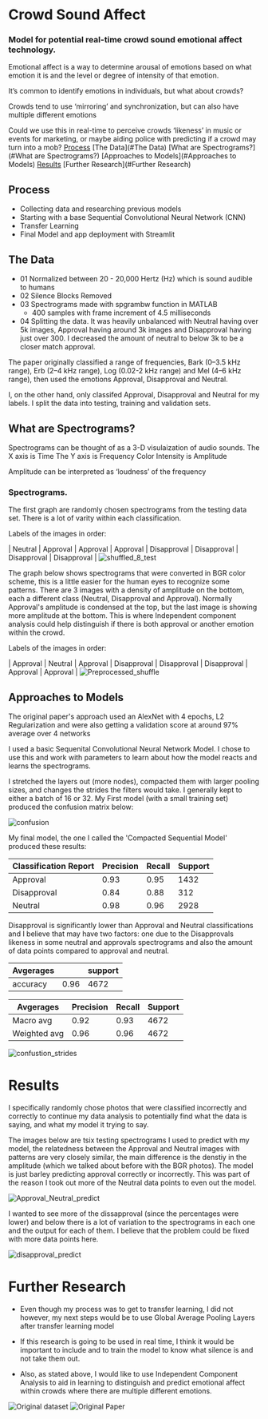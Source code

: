 # Crowd Sound Affect
### Model for potential real-time crowd sound emotional affect technology.

Emotional affect is a way to determine arousal of emotions based on what emotion it is and the level or degree of intensity of that emotion.

It’s common to identify emotions in individuals, but what about crowds?

Crowds tend to use ‘mirroring’ and synchronization, 
but can also have multiple different emotions

Could we use this in real-time to perceive crowds ‘likeness’ in music or events for marketing, or maybe aiding police with predicting if a crowd may turn into a mob?
[Process](#Process)
[The Data](#The Data)
[What are Spectrograms?](#What are Spectrograms?)
[Approaches to Models](#Approaches to Models)
[Results](#Results)
[Further Research](#Further Research)
## Process
- Collecting data and researching previous models 
- Starting with a base Sequential Convolutional Neural Network (CNN)
- Transfer Learning
- Final Model and app deployment with Streamlit

## The Data

- 01 Normalized between 20 - 20,000 Hertz (Hz) which is sound audible to humans
- 02 Silence Blocks Removed
- 03 Spectrograms made with spgrambw function in MATLAB
    - 400 samples with frame increment of 4.5 milliseconds
- 04 Splitting the data. It was heavily unbalanced with Neutral having over 5k images, Approval having around 3k images and Disapproval having just over 300. I decreased the amount of neutral to below 3k to be a closer match approval.

The paper originally classified a range of frequencies, Bark (0–3.5 kHz range), Erb (2–4 kHz range), Log (0.02-2 kHz range) and Mel (4–6 kHz range), then used the emotions Approval, Disapproval and Neutral.

I, on the other hand, only classifed Approval, Disapproval and Neutral for my labels. I split the data into testing, training and validation sets. 

## What are Spectrograms?
Spectrograms can be thought of as a 3-D visulaization of audio sounds. 
The X axis is Time
The Y axis is Frequency 
Color Intensity is Amplitude

Amplitude can be interpreted as ‘loudness’ of the frequency
### Spectrograms. 
The first graph are randomly chosen spectrograms from the testing data set. There is a lot of varity within each classification. 

Labels of the images in order: 

| Neutral |             Approval |          Approval |             Approval |                   Disapproval |          Disapproval |          Disapproval |          Disapproval |
![shuffled_8_test](https://user-images.githubusercontent.com/61055286/129239920-b92cad62-a77b-4a9e-b7f1-c6a85776ac5e.png)

The graph below shows spectrograms that were converted in BGR color scheme, this is a little easier for the human eyes to recognize some patterns. There are 3 images with a density of amplitude on the bottom, each a different class (Neutral, Disapproval and Approval). Normally Approval's amplitude is condensed at the top, but the last image is showing more amplitude at the bottom. This is where Independent component analysis could help distinguish if there is both approval or another emotion within the crowd. 

Labels of the images in order: 

| Approval    |     Neutral      |     Approval        |       Disapproval  |      Disapproval    |    Disapproval    |      Approval   |           Approval |
![Preprocessed_shuffle](https://user-images.githubusercontent.com/61055286/129240138-66e4c694-9b58-4b6b-b75b-364cb82140fe.png)

## Approaches to Models
The original paper's approach used an AlexNet with 4 epochs, L2 Regularization and were also getting a validation score at around 97% average over 4 networks

I used a basic Sequenital Convolutional Neural Network Model. I chose to use this and work with parameters to learn about how the model reacts and learns the spectrograms. 

I stretched the layers out (more nodes), compacted them with larger pooling sizes, and changes the strides the filters would take. I generally kept to either a batch of 16 or 32. My First model (with a small training set) produced the confusion matrix below:


![confusion](https://user-images.githubusercontent.com/61055286/129240288-5ef1ad3f-312d-4d5a-85e4-f2383f7e6420.png)

My final model, the one I called the 'Compacted Sequential Model' produced these results:

|   Classification Report | Precision   | Recall   | Support|
|-----------------|--------|---------|-------|
|    Approval      | 0.93     | 0.95     | 1432|
| Disapproval      | 0.84    |  0.88      | 312|
|     Neutral      | 0.98   |   0.96     | 2928|

Disapproval is significantly lower than Approval and Neutral classifications and I believe that may have two factors: one due to the Disapprovals likeness in some neutral and approvals spectrograms and also the amount of data points compared to approval and neutral. 


|   Avgerages |  | support|
|-----------|--------|--------|
|    accuracy |0.96 |   4672|


|   Avgerages | Precision   | Recall   | Support|
|--------------|------------|------------|--------|
|   Macro avg    |   0.92    |  0.93   |   4672|
| Weighted avg  |     0.96    |  0.96 |     4672|


![confustion_strides](https://user-images.githubusercontent.com/61055286/129240377-5a8fbee0-7add-4fc7-b1da-6bf625b8c317.png)

# Results
I specifically randomly chose photos that were classified incorrectly and correctly to continue my data analysis to potentially find what the data is saying, and what my model it trying to say. 

 The images below are tsix testing spectrograms I used to predict with my model, the relatedness between the Approval and Neutral images with patterns are very closely similar, the main difference is the denstiy in the amplitude (which we talked about before with the BGR photos). The model is just barley predicting approval correctly or incorrectly. This was part of the reason I took out more of the Neutral data points to even out the model. 

![Approval_Neutral_predict](https://user-images.githubusercontent.com/61055286/129246995-501b5f60-2e20-47e0-884b-6cbc0d7d0038.png)

I wanted to see more of the dissapproval (since the percentages were lower) and below there is a lot of variation to the spectrograms in each one and the output for each of them. I believe that the problem could be fixed with more data points here. 

![disapproval_predict](https://user-images.githubusercontent.com/61055286/129246999-5f7cef7a-5513-4fa4-ba85-c1e05f0a4653.png)


# Further Research

* Even though my process was to get to transfer learning, I did not however, my next steps would be to use Global Average Pooling Layers after transfer learning model

* If this research is going to be used in real time, I think it would be important to include and to train the model to know what silence is and not take them out.

* Also, as stated above, I would like to use Independent Component Analysis to aid in learning to distinguish and predict emotional affect within crowds where there are multiple different emotions. 

![Original dataset](https://ieee-dataport.org/open-access/emotional-crowd-sound)
![Original Paper](https://link.springer.com/article/10.1007/s11042-020-09428-x)
